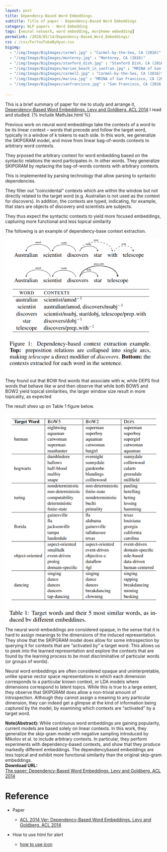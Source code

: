 ```yaml
---
layout: post
title: Dependency-Based Word Embeddings
subtitle: Title of paper - Dependency-Based Word Embeddings
category: NLP papers - Word Embedding
tags: [neural network, word embedding, morpheme embedding]
permalink: /2020/05/14/Dependency-Based_Word_Embeddings/
css : /css/ForYouTubeByHyun.css
bigimg: 
  - "/img/Image/BigImages/carmel.jpg" : "Carmel-by-the-Sea, CA (2016)"
  - "/img/Image/BigImages/monterey.jpg" : "Monterey, CA (2016)"
  - "/img/Image/BigImages/stanford_dish.jpg" : "Stanford Dish, CA (2016)"
  - "/img/Image/BigImages/marian_beach_in_sanfran.jpg" : "MRINA of San Francisco, CA (2016)"
  - "/img/Image/BigImages/carmel2.jpg" : "Carmel-by-the-Sea, CA (2016)"
  - "/img/Image/BigImages/marina.jpg" : "MRINA of San Francisco, CA (2016)"
  - "/img/Image/BigImages/sanfrancisco.jpg" : "San Francisco, CA (2016)"
  
---
```


This is a brief summary of paper for me to study and arrange it, [Dependency-Based Word Embeddings. Levy and Goldberg. ACL 2014](https://www.aclweb.org/anthology/P14-2050/) I read and studied. 
{% include MathJax.html %}

Previous work on neural word embeddings take the contexts of a word to be its linear context – words that precede and follow the target word, typically in a window of k tokens to each side. In this work, we generalize the SKIPGRAM model, and move from linear bag-of-words contexts to arbitrary word contexts.

They prposed the arbitrary context for word embedding based on the syntactic relations the word participates in. In other words. They generalize SKIPGRAM by replacing the bag-of-words contexts with arbitrary contexts.

This is implemented by parsing technology that allow parsing to syntactic dependencies.

They filter out “coincidental” contexts which are within the window but not directly related to the target word (e.g. Australian is not used as the context for discovers). In addition, the contexts are typed, indicating, for example, that stars are objects of discovery and scientists are subjects.

They thus expect the syntactic contexts to yield more focused embeddings, capturing more functional and less topical similarity 

The following is an example of dependency-base context extraction.

![Levy and Goldberg. ACL 2014](/img/Image/NaturalLanguageProcessing/NLPLabs/Paper_Investigation/Word2Vec/2020-05-14_Dependency-Based_Word_Embeddings/Dependency_base_embedding.PNG)

They found out that BOW find words that associate with w, while DEPS find words that behave like w and then observe that while both BOW5 and BOW2 yield topical similarities, the larger window size result in more topicality, as expected

The result shwo up on Table 1 figure below. 

![Levy and Goldberg. ACL 2014](/img/Image/NaturalLanguageProcessing/NLPLabs/Paper_Investigation/Word2Vec/2020-05-14_Dependency-Based_Word_Embeddings/Dependency_base_embedding_result.PNG)

The neural word-embeddings are considered opaque, in the sense that it is hard to assign meanings to the dimensions of the induced representation. They show that the SKIPGRAM model does allow for some introspection by querying it for contexts that are “activated by” a target word. This allows us to peek into the learned representation and explore the contexts that are found by the learning process to be most discriminative of particular words (or groups of words).

Neural word embeddings are often considered opaque and uninterpretable, unlike sparse vector space representations in which each dimension corresponds to a particular known context, or LDA models where dimensions correspond to latent topics. While this is true to a large extent, they observe that SKIPGRAM does allow a non-trivial amount of introspection. Although they cannot assign a meaning to any particular dimension, they can indeed get a glimpse at the kind of information being captured by the model, by examining which contexts are “activated” by a target word.

<div class="alert alert-info" role="alert"><i class="fa fa-info-circle"></i> <b>Note(Abstract): </b>
While continuous word embeddings are gaining popularity, current models are based solely on linear contexts. In this work, they generalize the skip-gram model with negative sampling introduced by Mikolov et al. to include arbitrary contexts. In particular, they perform experiments with dependency-based contexts, and show that they produce markedly different embeddings. The dependencybased embeddings are less topical and exhibit more functional similarity than the original skip-gram embeddings.
</div>
    
<div class="alert alert-success" role="alert"><i class="fa fa-paperclip fa-lg"></i> <b>Download URL: </b><br>
  <a href="https://www.aclweb.org/anthology/P14-2050/">The paper: Dependency-Based Word Embeddings. Levy and Goldberg. ACL 2014</a>
</div>

# Reference 

- Paper 
  - [ACL 2014 Ver: Dependency-Based Word Embeddings. Levy and Goldberg. ACL 2014](https://www.aclweb.org/anthology/P14-2050/)
  
- How to use html for alert
  - [how to use icon](http://idratherbewriting.com/documentation-theme-jekyll/mydoc_icons.html)
    






























